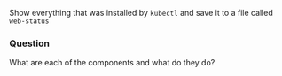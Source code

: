 Show everything that was installed by `kubectl` and save it to a file called `web-status`

### Question

What are each of the components and what do they do?
